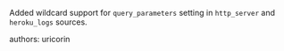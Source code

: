 Added wildcard support for `query_parameters` setting in `http_server` and `heroku_logs` sources.

authors: uricorin
